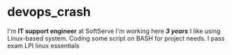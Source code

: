 # devops_crash
I'm **IT support engineer** at SoftServe
I'm working here **_3 years_**
I like using Linux-based system.
Coding some script on BASH for project needs.
I pass exam LPI linux essentials

